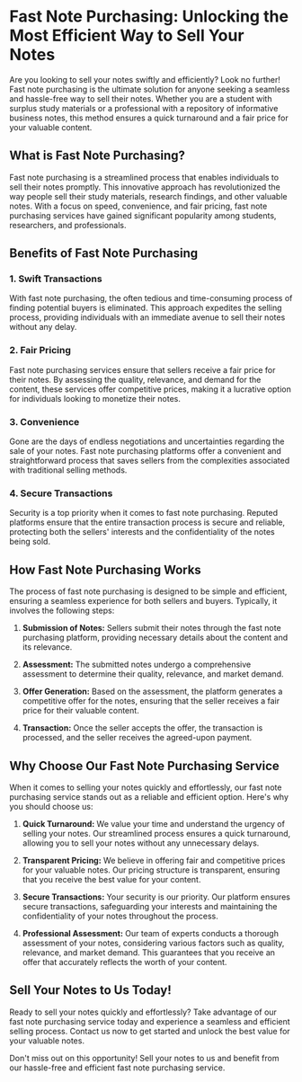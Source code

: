 # Fast Note Purchasing: Unlocking the Most Efficient Way to Sell Your Notes

Are you looking to sell your notes swiftly and efficiently? Look no further! Fast note purchasing is the ultimate solution for anyone seeking a seamless and hassle-free way to sell their notes. Whether you are a student with surplus study materials or a professional with a repository of informative business notes, this method ensures a quick turnaround and a fair price for your valuable content.

## What is Fast Note Purchasing?

Fast note purchasing is a streamlined process that enables individuals to sell their notes promptly. This innovative approach has revolutionized the way people sell their study materials, research findings, and other valuable notes. With a focus on speed, convenience, and fair pricing, fast note purchasing services have gained significant popularity among students, researchers, and professionals.

## Benefits of Fast Note Purchasing

### 1. Swift Transactions
With fast note purchasing, the often tedious and time-consuming process of finding potential buyers is eliminated. This approach expedites the selling process, providing individuals with an immediate avenue to sell their notes without any delay.

### 2. Fair Pricing
Fast note purchasing services ensure that sellers receive a fair price for their notes. By assessing the quality, relevance, and demand for the content, these services offer competitive prices, making it a lucrative option for individuals looking to monetize their notes.

### 3. Convenience
Gone are the days of endless negotiations and uncertainties regarding the sale of your notes. Fast note purchasing platforms offer a convenient and straightforward process that saves sellers from the complexities associated with traditional selling methods.

### 4. Secure Transactions
Security is a top priority when it comes to fast note purchasing. Reputed platforms ensure that the entire transaction process is secure and reliable, protecting both the sellers' interests and the confidentiality of the notes being sold.

## How Fast Note Purchasing Works

The process of fast note purchasing is designed to be simple and efficient, ensuring a seamless experience for both sellers and buyers. Typically, it involves the following steps:

1. **Submission of Notes:** Sellers submit their notes through the fast note purchasing platform, providing necessary details about the content and its relevance.

2. **Assessment:** The submitted notes undergo a comprehensive assessment to determine their quality, relevance, and market demand.

3. **Offer Generation:** Based on the assessment, the platform generates a competitive offer for the notes, ensuring that the seller receives a fair price for their valuable content.

4. **Transaction:** Once the seller accepts the offer, the transaction is processed, and the seller receives the agreed-upon payment.

## Why Choose Our Fast Note Purchasing Service

When it comes to selling your notes quickly and effortlessly, our fast note purchasing service stands out as a reliable and efficient option. Here's why you should choose us:

1. **Quick Turnaround:** We value your time and understand the urgency of selling your notes. Our streamlined process ensures a quick turnaround, allowing you to sell your notes without any unnecessary delays.

2. **Transparent Pricing:** We believe in offering fair and competitive prices for your valuable notes. Our pricing structure is transparent, ensuring that you receive the best value for your content.

3. **Secure Transactions:** Your security is our priority. Our platform ensures secure transactions, safeguarding your interests and maintaining the confidentiality of your notes throughout the process.

4. **Professional Assessment:** Our team of experts conducts a thorough assessment of your notes, considering various factors such as quality, relevance, and market demand. This guarantees that you receive an offer that accurately reflects the worth of your content.

## Sell Your Notes to Us Today!

Ready to sell your notes quickly and effortlessly? Take advantage of our fast note purchasing service today and experience a seamless and efficient selling process. Contact us now to get started and unlock the best value for your valuable notes.

Don't miss out on this opportunity! Sell your notes to us and benefit from our hassle-free and efficient fast note purchasing service.
